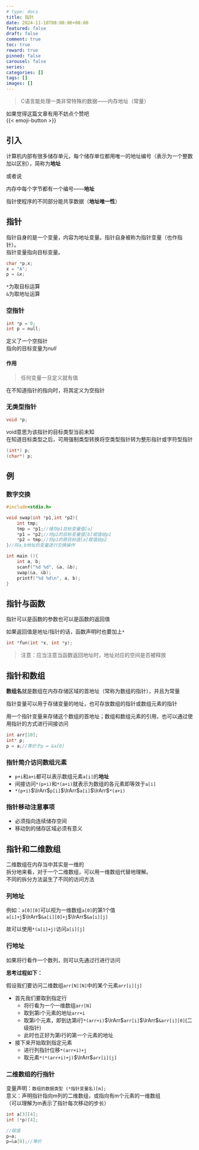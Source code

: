 ```yaml
---
# type: docs 
title: 指针
date: 2024-11-18T08:08:06+08:00
featured: false
draft: false
comment: true
toc: true
reward: true
pinned: false
carousel: false
series:
categories: []
tags: []
images: []
---
```


> C语言能处理一类非常特殊的数据——内存地址（常量）  

如果觉得这篇文章有用不妨点个赞吧  
{{< emoji-button >}}

## 引入

计算机内部有很多储存单元，每个储存单位都用唯一的地址编号（表示为一个整数加以区别），简称为**地址**  

或者说  

内存中每个字节都有一个编号——**地址**

指针使程序的不同部分能共享数据（**地址唯一性**）  

## 指针

指针自身的是一个变量，内容为地址变量。指针自身被称为指针变量（也作指针）。  
指针变量指向目标变量。  

```C
char *p,x;
x = "A";
p = &x;
```

`*`为取目标运算  
`&`为取地址运算  

### 空指针

```C
int *p = 0;
int p = null;
```

定义了一个空指针  
指向的目标变量为*null*  

#### 作用

> 任何变量一旦定义就有值  

在不知道指针的指向时，将其定义为空指针  

### 无类型指针

```C
void *p;
```

void意思为该指针的目标类型当前未知  
在知道目标类型之后，可用强制类型转换将空类型指针转为整形指针或字符型指针  

```C
(int*) p;
(char*) p;
```

## 例

### 数字交换

```C
#include<stdio.h>

void swap(int *p1,int *p2){
    int tmp;
    tmp = *p1;//储存p1目标变量值[a]
    *p1 = *p2;//将p2的目标变量值[b]赋值给p1
    *p2 = tmp;//将p1的原目标值[a]赋值给p2
}//将a,b地址的变量进行交换操作

int main (){
    int a, b;
    scanf("%d %d", &a, &b);
    swap(&a, &b);
    printf("%d %d\n", a, b);
}
```
## 指针与函数

指针可以是函数的参数也可以是函数的返回值  

如果返回值是地址/指针的话，函数声明时也要加上`*`
```C
int *fun(int *x, int *y);
```

> 注意：应当注意当函数返回地址时，地址对应的空间是否被释放

## 指针和数组

**数组名**就是数组在内存存储区域的首地址（常称为数组的指针），并且为常量  

指针变量可以用于存储变量的地址，也可存放数组的指针或数组元素的指针  

用一个指针变量来存储这个数组的首地址；数组和数组元素的引用，也可以通过使用指针的方式进行间接访问  

```C
int arr[10];
int* p;
p = a;//等价于p = &a[0]

```
### 指针简介访问数组元素  
- `p+i`和`a+i`都可以表示数组元素`a[i]`的**地址**  
- 间接访问`*(p+i)`和`*(a+i)`就表示为数组的各元素即等效于`a[i]`  
- `*(p+i)`$\lrArr$`p[i]`$\lrArr$`a[i]`$\lrArr$`*(a+i)`  

### 指针移动注意事项  
- 必须指向连续储存空间  
- 移动到的储存区域必须有意义  

## 指针和二维数组

二维数组在内存当中其实是一维的  
拆分地来看，对于一个二维数组，可以用一维数组代替地理解。  
不同的拆分方法诞生了不同的访问方法  

###  列地址

例如：`a[0][0]`可以视为一维数组`a[0]`的第1个值  
`a[i]+j`$\lrArr$`&a[i][0]+j`$\lrArr$`&a[i][j]`  

故可以使用`*(a[i]+j)`访问`a[i][j]`  

### 行地址

如果将行看作一个数列，则可以先通过行进行访问  

**思考过程如下：**

假设我们要访问二维数组`arr[N][N]`中的某个元素`arr[i][j]`  
-  首先我们要取到指定行
   -  将行看为一个一维数组`arr[N]`
   -  取到第i个元素的地址`arr+i`
   -  取第i个元素，即到达第i行`*(arr+i)`$\lrArr$`arr[i]`$\lrArr$`&arr[i][0]`(二级指针)
   -  此时也正好为第i行的第一个元素的地址
-  接下来开始取到指定元素
   -  进行列指针位移`*(arr+i)+j`
   -  取元素`*(*(arr+i)+j)`$\lrArr$`arr[i][j]`

### 二维数组的行指针

变量声明：`数组的数据类型 (*指针变量名)[m];`  
意义：声明指针指向m列的二维数组，或指向有m个元素的一维数组  
（可以理解为m表示了指针每次移动的步长）  

```C
int a[3][4];
int (*p)[4];

//赋值
p=a;
p=&a[0];//等价
```